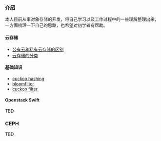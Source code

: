 ### 介绍

本人目前从事对象存储的开发，将自己学习以及工作过程中的一些理解整理出来，一方面梳理一下自己的思路，也希望对初学者有帮助。

#### 云存储

* [公有云和私有云存储的区别](/cloud_storage/public_vs_private.md)
* [云存储的分类](/cloud_storage/storage_types.md)

#### 基础知识

* [cuckoo hashing](/cloud_storage/basic/001_cuckoo_hashing.md)
* [bloomfilter](/cloud_storage/basic/002_bloomfilter.md)
* [cuckoo filter](/cloud_storage/basic/003_cuckoo_filter.md)


#### Openstack Swift
TBD

### CEPH
TBD
